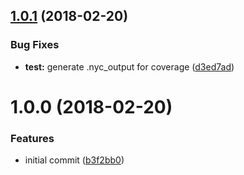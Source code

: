 <a name="1.0.1"></a>
## [1.0.1](https://github.com/adonisjs/adonis-websocket-packet/compare/v1.0.0...v1.0.1) (2018-02-20)


### Bug Fixes

* **test:** generate .nyc_output for coverage ([d3ed7ad](https://github.com/adonisjs/adonis-websocket-packet/commit/d3ed7ad))



<a name="1.0.0"></a>
# 1.0.0 (2018-02-20)


### Features

* initial commit ([b3f2bb0](https://github.com/adonisjs/adonis-websocket-packet/commit/b3f2bb0))



